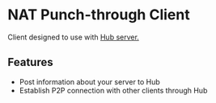 # NAT Punch-through Client

Client designed to use with [Hub server.](https://github.com/antonskwr/nat-punch-through-hub)

## Features

* Post information about your server to Hub
* Establish P2P connection with other clients through Hub
